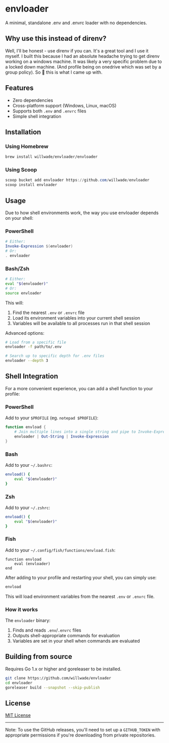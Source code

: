 # envloader

A minimal, standalone .env and .envrc loader with no dependencies.

## Why use this instead of direnv?

Well, I'll be honest - use direnv if you can. It's a great tool and I use it myself. I built this because I had an absolute headache trying to get direnv working on a windows machine. It was likely a very specific problem due to a locked down machine. (And profile being on onedrive which was set by a group policy). So :shrug: this is what I came up with.

## Features

- Zero dependencies
- Cross-platform support (Windows, Linux, macOS)
- Supports both `.env` and `.envrc` files
- Simple shell integration


## Installation

### Using Homebrew
```bash
brew install willwade/envloader/envloader
```

### Using Scoop
```powershell
scoop bucket add envloader https://github.com/willwade/envloader
scoop install envloader
```

## Usage

Due to how shell environments work, the way you use envloader depends on your shell:

### PowerShell

```powershell
# Either:
Invoke-Expression $(envloader)
# Or:
. envloader
```

### Bash/Zsh

```bash
# Either:
eval "$(envloader)"
# Or:
source envloader
```

This will:
1. Find the nearest `.env` or `.envrc` file
2. Load its environment variables into your current shell session
3. Variables will be available to all processes run in that shell session

Advanced options:
```bash
# Load from a specific file
envloader -f path/to/.env

# Search up to specific depth for .env files
envloader --depth 3
```

## Shell Integration

For a more convenient experience, you can add a shell function to your profile:

### PowerShell
Add to your `$PROFILE` (eg. `notepad $PROFILE`):

```powershell
function envload { 
    # Join multiple lines into a single string and pipe to Invoke-Expression
    envloader | Out-String | Invoke-Expression
}
```

### Bash
Add to your `~/.bashrc`:
```bash
envload() {
    eval "$(envloader)"
}
```

### Zsh
Add to your `~/.zshrc`:
```zsh
envload() {
    eval "$(envloader)"
}
```

### Fish
Add to your `~/.config/fish/functions/envload.fish`:
```fish
function envload
    eval (envloader)
end
```

After adding to your profile and restarting your shell, you can simply use:
```bash
envload
```

This will load environment variables from the nearest `.env` or `.envrc` file.


### How it works

The `envloader` binary:
1. Finds and reads `.env`/`.envrc` files
2. Outputs shell-appropriate commands for evaluation
3. Variables are set in your shell when commands are evaluated


## Building from source

Requires Go 1.x or higher and goreleaser to be installed.

```bash
git clone https://github.com/willwade/envloader
cd envloader
goreleaser build --snapshot --skip-publish
```

## License

[MIT License](LICENSE)

---

Note: To use the GitHub releases, you'll need to set up a `GITHUB_TOKEN` with appropriate permissions if you're downloading from private repositories.